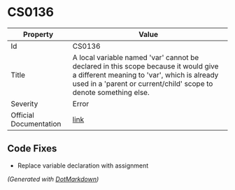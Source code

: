 # CS0136

| Property               | Value                                                                                                                                                                                                   |
| ---------------------- | ------------------------------------------------------------------------------------------------------------------------------------------------------------------------------------------------------- |
| Id                     | CS0136                                                                                                                                                                                                  |
| Title                  | A local variable named 'var' cannot be declared in this scope because it would give a different meaning to 'var', which is already used in a 'parent or current/child' scope to denote something else\. |
| Severity               | Error                                                                                                                                                                                                   |
| Official Documentation | [link](http://docs.microsoft.com/en-us/dotnet/csharp/misc/cs0136)                                                                                                                                       |

## Code Fixes

* Replace variable declaration with assignment

*\(Generated with [DotMarkdown](http://github.com/JosefPihrt/DotMarkdown)\)*